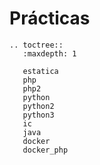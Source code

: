 # Prácticas

```eval_rst
.. toctree::
   :maxdepth: 1

   estatica
   php
   php2
   python
   python2
   python3
   ic
   java
   docker
   docker_php
```

